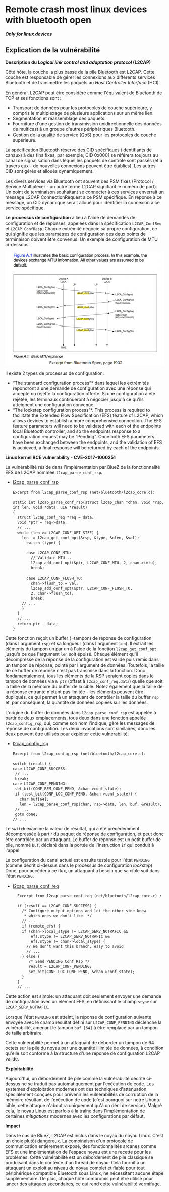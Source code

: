 # Remote crash most linux devices with bluetooth open

***Only for linux devices***

## Explication de la vulnérabilité

**Description du *Logical link control and adaptation protocol* (L2CAP)**

Côté hôte, la couche la plus basse de la pile Bluetooth est L2CAP. Cette couche est responsable de gérer les connexions aux différents services Bluetooth et de transmettre les paquets au *Host Controller Interface* (HCI).


En général, L2CAP peut être considéré comme l'équivalent de Bluetooth de TCP et ses fonctions sont :

- Transport de données pour les protocoles de couche supérieure, y compris le multiplexage de plusieurs applications sur un même lien.
- Segmentation et réassemblage des paquets.
- Fourniture d'une gestion de transmission unidirectionnelle des données de multicast à un groupe d'autres périphériques Bluetooth.
- Gestion de la qualité de service (QoS) pour les protocoles de couche supérieure.

La spécification Bluetooth réserve des CID spécifiques (identifiants de canaux) à des fins fixes, par exemple, CID 0x0001 se référera toujours au canal de signalisation dans lequel les paquets de contrôle sont passés (et à travers eux - de nouvelles connexions peuvent être établies). Les autres CID sont gérés et alloués dynamiquement.

Les divers services via Bluetooth ont souvent des PSM fixes (Protocol / Service Multiplexer - un autre terme L2CAP signifiant le numéro de port). Un point de terminaison souhaitant se connecter à ces services enverrait un message L2CAP ConnectionRequest à ce PSM spécifique. En réponse à ce message, un CID dynamique serait alloué pour identifier la connexion à ce service spécifique.

**Le processus de configuration** a lieu à l'aide de demandes de configuration et de réponses, appelées dans la spécification `L2CAP_ConfReq` et `L2CAP_ConfResp`. Chaque extrémité négocie sa propre configuration, ce qui signifie que les paramètres de configuration des deux points de terminaison doivent être convenus. Un exemple de configuration de MTU ci-dessous.

![alt text](https://github.com/AxelRoudaut/THC_BlueBorne/blob/master/images/l2cap_mutual_conf.PNG)

Il existe 2 types de processus de configuration:
  * “The standard configuration process”* dans lequel les extrémités répondront à une demande de configuration avec une réponse
qui accepte ou rejette la configuration offerte. Si une configuration a été rejetée, les terminaux continueront à négocier jusqu'à ce qu'ils atteignent une configuration convenue.
  * “The lockstep configuration process”*. This process is required to facilitate the Extended Flow Specification (EFS​) feature of L2CAP, which allows devices to establish a more comprehensive connection. The EFS feature parameters will need to be validated with each of the endpoints local Bluetooth controller, and so the endpoints response to a configuration request may be “Pending”. Once both EFS parameters have been exchanged between the endpoints, and the validation of EFS is achieved, a final response will be returned by each of the endpoints.
  
**Linux kernel RCE vulnerability - CVE-2017-1000251**

La vulnérabilité réside dans l'implémentation par BlueZ de la fonctionnalité EFS de L2CAP nommée `l2cap_parse_conf_rsp`.

  - [l2cap_parse_conf_rsp](https://elixir.bootlin.com/linux/v3.12.36/source/net/bluetooth/l2cap_core.c#L3482)
      ```
      Excerpt from l2cap_parse_conf_rsp (net/bluetooth/l2cap_core.c):

      static int l2cap_parse_conf_rsp(struct l2cap_chan *chan, void *rsp, int len, void *data, u16 *result) 
      {
        struct l2cap_conf_req *req = data;
        void *ptr = req->data;
        // ...
        while (len >= L2CAP_CONF_OPT_SIZE) {
          len -= l2cap_get_conf_opt(&rsp, &type, &olen, &val);
            switch (type) {

            case L2CAP_CONF_MTU:
              // Validate MTU...
              l2cap_add_conf_opt(&ptr, L2CAP_CONF_MTU, 2, chan->imtu);
              break;

            case L2CAP_CONF_FLUSH_TO:
              chan->flush_to = val;
              l2cap_add_conf_opt(&ptr, L2CAP_CONF_FLUSH_TO,
              2, chan->flush_to);
              break;
          // ...
          }
        }
        // ...
        return ptr - data;
      }
      ```

Cette fonction reçoit un buffer (=tampon) de réponse de configuration (dans l'argument `rsp`) et sa longueur (dans l'argument `len`). Il extrait les éléments du tampon un par un à l'aide de la fonction `l2cap_get_conf_opt`, jusqu'à ce que l'argument `len` soit épuisé. Chaque élément qu'il décompresse de la réponse de la configuration est validé puis remis dans un tampon de réponse, pointé par l'argument de données.
Toutefois, la taille de ce buffer de réponse n'est pas transmise dans la fonction. Donc fondamentalement, tous les éléments de la RSP seraient copiés dans le tampon de données via `& ptr` (offset à `l2cap_conf_req.data`) quelle que soit la taille de la mémoire du buffer de la cible.
Notez également que la taille de la réponse entrante n'étant pas limitée - les éléments peuvent être dupliqués, ce qui permet à un attaquant de contrôler la taille du buffer `rsp` et, par conséquent, la quantité de données copiées sur les données.

L'origine du buffer de données dans `l2cap_parse_conf_rsp` est appelée à partir de deux emplacements, tous deux dans une fonction appelée `l2cap_config_rsp`, qui, comme son nom l'indique, gère les messages de réponse de configuration. Les deux invocations sont similaires, donc les deux peuvent être utilisés pour exploiter cette vulnérabilité.

  - [l2cap_config_rsp](https://elixir.bootlin.com/linux/v3.12.36/source/net/bluetooth/l2cap_core.c#L4081)
       ```
      Excerpt from l2cap_config_rsp (net/bluetooth/l2cap_core.c):

      switch (result) {
      case L2CAP_CONF_SUCCESS:
        // ...
        break;
      case L2CAP_CONF_PENDING:
        set_bit(CONF_REM_CONF_PEND, &chan->conf_state);
        if (test_bit(CONF_LOC_CONF_PEND, &chan->conf_state)) {
          char buf[64];
          len = l2cap_parse_conf_rsp(chan, rsp->data, len, buf, &result);
        // ...
        goto done;
      // ...
      ``` 

Le `switch` examine la valeur de résultat, qui a été précédemment décompressée à partir du paquet de réponse de configuration, et peut donc être contrôlée par un attaquant. Le buffer de réponse est un petit buffer de pile, nommé `buf`, déclaré dans la portée de l'instruction `if` qui conduit à l'appel.

La configuration du canal actuel est ensuite testée pour l'état `PENDING` (comme décrit ci-dessus dans le processus de configuration *lockstep*). Donc, pour accéder à ce flux, un attaquant a besoin que sa cible soit dans l'état `PENDING`.

- [l2cap_parse_conf_req](https://elixir.bootlin.com/linux/v3.12.36/source/net/bluetooth/l2cap_core.c#L3268)
  ```
    Excerpt from l2cap_parse_conf_req (net/bluetooth/l2cap_core.c) :
	
    if (result == L2CAP_CONF_SUCCESS) {
      /* Configure output options and let the other side know
       * which ones we don't like. */
      // ...
      if (remote_efs) {
      if (chan->local_stype != L2CAP_SERV_NOTRAFIC &&
          efs.stype != L2CAP_SERV_NOTRAFIC &&
          efs.stype != chan->local_stype) {
        // We don’t want this branch, easy to avoid
        // ...
      } else {
         /* Send PENDING Conf Rsp */
         result = L2CAP_CONF_PENDING;
         set_bit(CONF_LOC_CONF_PEND, &chan->conf_state);
      }
    }
    // ...
    ```

Cette action est simple: un attaquant doit seulement envoyer une demande de configuration avec un élément EFS, en définissant le champ `stype` sur `L2CAP_SERV_NOTRAFIC`.

Lorsque l'état `PENDING` est atteint, la réponse de configuration suivante envoyée avec le champ résultat défini sur `L2CAP_CONF_PENDING` déclenche la vulnérabilité, amenant le tampon `buf [64]` à être remplacé par un tampon de taille arbitraire.

Cette vulnérabilité permet à un attaquant de déborder un tampon de 64 octets sur la pile du noyau par une quantité illimitée de données, à condition qu'elle soit conforme à la structure d'une réponse de configuration L2CAP valide.


**Exploitabilité**

Aujourd'hui, un débordement de pile comme la vulnérabilité décrite ci-dessus ne se traduit pas automatiquement par l'exécution de code. Les systèmes d'exploitation modernes ont des techniques d'atténuation spécialement conçues pour prévenir les vulnérabilités de corruption de la mémoire résultant de l'exécution de code (c'est pourquoi sur notre Ubuntu cible, cette attaque n'aboutira uniquement qu'à un déni de service). Malgré cela, le noyau Linux est parfois à la traîne dans l'implémentation de certaines *mitigations* modernes avec les configurations par défaut.

**Impact**

Dans le cas de BlueZ, L2CAP est inclus dans le noyau du noyau Linux. C'est un choix plutôt dangereux. La combinaison d'un protocole de communication entièrement exposé, des fonctionnalités arcanes comme EFS et une implémentation de l'espace noyau est une recette pour les problèmes. Cette vulnérabilité est un débordement de pile classique se produisant dans le contexte d'un thread de noyau. Cela fournit à un attaquant un exploit au niveau du noyau complet et fiable pour tout périphérique compatible Bluetooth sous Linux, ne nécessitant aucune étape supplémentaire. De plus, chaque hôte compromis peut être utilisé pour lancer des attaques secondaires, ce qui rend cette vulnérabilité vermifuge.
